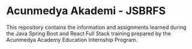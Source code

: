 # Acunmedya Akademi - JSBRFS
This repository contains the information and assignments learned during the Java Spring Boot and React Full Stack training prepared by the Acunmedya Academy Education Internship Program.
